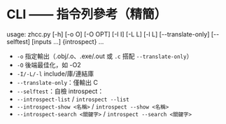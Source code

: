 # CLI —— 指令列參考（精簡）
usage: zhcc.py [-h] [-o O] [-O OPT] [-I I] [-L L] [-l L] [--translate-only] [--selftest] [inputs ...] {introspect} ...
- `-o` 指定輸出（.obj/.o、.exe/.out 或 `.c` 搭配 `--translate-only`）
- `-O` 後端最佳化，如 -O2
- `-I/-L/-l` include/庫/連結庫
- `--translate-only`：僅輸出 C
- `--selftest`：自檢
introspect：
- `--introspect-list` / `introspect --list`
- `--introspect-show <名稱>` / `introspect --show <名稱>`
- `--introspect-search <關鍵字>` / `introspect --search <關鍵字>`
